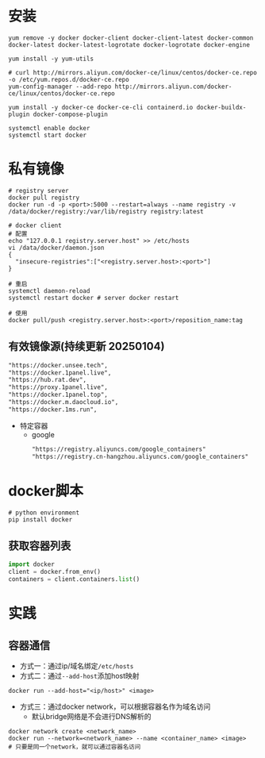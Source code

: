 # 安装
```shell
yum remove -y docker docker-client docker-client-latest docker-common docker-latest docker-latest-logrotate docker-logrotate docker-engine

yum install -y yum-utils

# curl http://mirrors.aliyun.com/docker-ce/linux/centos/docker-ce.repo -o /etc/yum.repos.d/docker-ce.repo
yum-config-manager --add-repo http://mirrors.aliyun.com/docker-ce/linux/centos/docker-ce.repo

yum install -y docker-ce docker-ce-cli containerd.io docker-buildx-plugin docker-compose-plugin

systemctl enable docker
systemctl start docker
```
# 私有镜像
```shell
# registry server
docker pull registry
docker run -d -p <port>:5000 --restart=always --name registry -v /data/docker/registry:/var/lib/registry registry:latest
```
```shell
# docker client
# 配置
echo "127.0.0.1 registry.server.host" >> /etc/hosts
vi /data/docker/daemon.json
{
  "insecure-registries":["<registry.server.host>:<port>"]
}

# 重启
systemctl daemon-reload
systemctl restart docker # server docker restart

# 使用
docker pull/push <registry.server.host>:<port>/reposition_name:tag
```

## 有效镜像源(持续更新 20250104)
```txt
"https://docker.unsee.tech",
"https://docker.1panel.live",
"https://hub.rat.dev",
"https://proxy.1panel.live",
"https://docker.1panel.top",
"https://docker.m.daocloud.io",
"https://docker.1ms.run",
```
* 特定容器
  * google
    ```txt
    "https://registry.aliyuncs.com/google_containers"
    "https://registry.cn-hangzhou.aliyuncs.com/google_containers"
    ```

# docker脚本
```shell
# python environment
pip install docker
```
## 获取容器列表
```py
import docker
client = docker.from_env()
containers = client.containers.list()
```

# 实践
## 容器通信
* 方式一：通过ip/域名绑定`/etc/hosts`
* 方式二：通过`--add-host`添加host映射
```shell
docker run --add-host="<ip/host>" <image>
```
* 方式三：通过docker network，可以根据容器名作为域名访问
  * 默认bridge网络是不会进行DNS解析的
```shell
docker network create <network_name>
docker run --network=<network_name> --name <container_name> <image>
# 只要是同一个network，就可以通过容器名访问
```
